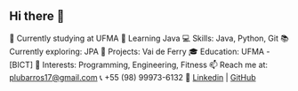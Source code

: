 ## Hi there 👋


🔭 Currently studying at UFMA
🌱 Learning Java
💻 Skills: Java, Python, Git
📚 Currently exploring: JPA
📂 Projects: Vai de Ferry
🎓 Education: UFMA - [BICT]
🌟 Interests: Programming, Engineering, Fitness
📫 Reach me at: plubarros17@gmail.com
📞 +55 (98) 99973-6132
🔗 [Linkedin](http://www.linkedin.com/in/pedro-lucas-52147b273) | [GitHub](https://github.com/p7ucas)

